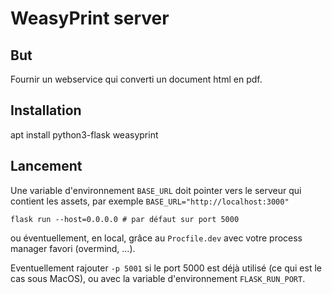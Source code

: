 # WeasyPrint server

## But
Fournir un webservice qui converti un document html en pdf.

## Installation
apt install python3-flask weasyprint

## Lancement

Une variable d'environnement `BASE_URL` doit pointer vers le serveur qui contient les assets,
par exemple `BASE_URL="http://localhost:3000"`

`flask run --host=0.0.0.0 # par défaut sur port 5000`

ou éventuellement, en local, grâce au `Procfile.dev` avec votre process manager favori (overmind, …).

Eventuellement rajouter `-p 5001` si le port 5000 est déjà utilisé (ce qui est le cas sous MacOS), ou avec la variable d'environnement `FLASK_RUN_PORT`.


